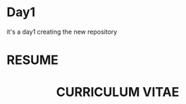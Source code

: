 # Day1
it's a day1 creating the new repository

# RESUME
<h1><center>CURRICULUM VITAE</center></h1>
